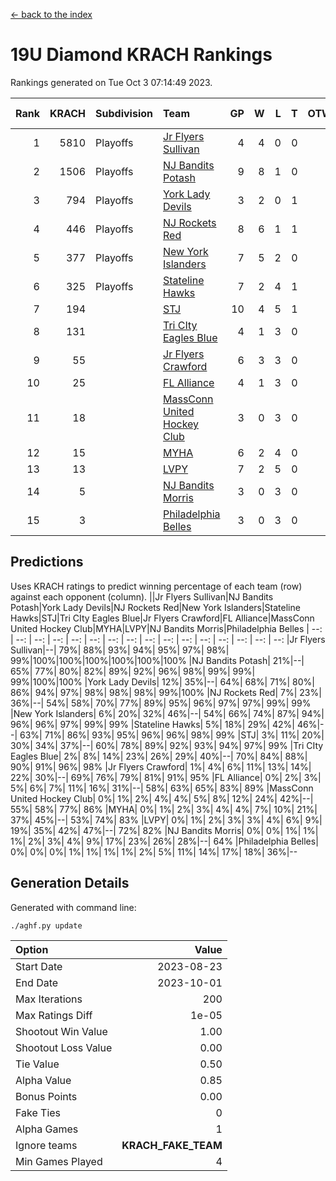 [<- back to the index](readme.md)
# 19U Diamond KRACH Rankings
Rankings generated on Tue Oct  3 07:14:49 2023.

Rank|KRACH|Subdivision|Team|GP|W|L|T|OTW|OTL|SoS|Exp Wins|Win Diff
---:|---:|:---|:---|---:|---:|---:|---:|---:|---:|---:|---:|---:
1|5810|Playoffs|[Jr Flyers Sullivan](https://gamesheetstats.com/seasons/3663/teams/140859/schedule)|4|4|0|0|1|0|183|4.8|-0.0
2|1506|Playoffs|[NJ Bandits Potash](https://gamesheetstats.com/seasons/3663/teams/140857/schedule)|9|8|1|0|0|0|209|8.9|0.0
3|794|Playoffs|[York Lady Devils](https://gamesheetstats.com/seasons/3663/teams/140856/schedule)|3|2|0|1|0|0|183|3.4|0.0
4|446|Playoffs|[NJ Rockets Red](https://gamesheetstats.com/seasons/3663/teams/140855/schedule)|8|6|1|1|0|0|225|7.4|0.0
5|377|Playoffs|[New York Islanders](https://gamesheetstats.com/seasons/3663/teams/140861/schedule)|7|5|2|0|0|0|330|5.9|0.0
6|325|Playoffs|[Stateline Hawks](https://gamesheetstats.com/seasons/3663/teams/141851/schedule)|7|2|4|1|0|1|1951|3.3|-0.0
7|194||[STJ](https://gamesheetstats.com/seasons/3663/teams/140858/schedule)|10|4|5|1|0|0|550|5.4|0.0
8|131||[Tri CIty Eagles Blue](https://gamesheetstats.com/seasons/3663/teams/140852/schedule)|4|1|3|0|0|0|2396|1.8|-0.0
9|55||[Jr Flyers Crawford](https://gamesheetstats.com/seasons/3663/teams/140862/schedule)|6|3|3|0|0|0|126|3.9|0.0
10|25||[FL Alliance](https://gamesheetstats.com/seasons/3663/teams/156907/schedule)|4|1|3|0|0|0|263|1.9|0.0
11|18||[MassConn United Hockey Club](https://gamesheetstats.com/seasons/3663/teams/140854/schedule)|3|0|3|0|0|0|571|0.9|0.0
12|15||[MYHA](https://gamesheetstats.com/seasons/3663/teams/140863/schedule)|6|2|4|0|0|0|136|2.9|0.0
13|13||[LVPY](https://gamesheetstats.com/seasons/3663/teams/140860/schedule)|7|2|5|0|0|0|280|2.9|0.0
14|5||[NJ Bandits Morris](https://gamesheetstats.com/seasons/3663/teams/140866/schedule)|3|0|3|0|0|0|113|0.9|0.0
15|3||[Philadelphia Belles](https://gamesheetstats.com/seasons/3663/teams/140864/schedule)|3|0|3|0|0|0|12|0.9|0.0

## Predictions
Uses KRACH ratings to predict winning percentage of each team (row) against each opponent (column).
||Jr Flyers Sullivan|NJ Bandits Potash|York Lady Devils|NJ Rockets Red|New York Islanders|Stateline Hawks|STJ|Tri CIty Eagles Blue|Jr Flyers Crawford|FL Alliance|MassConn United Hockey Club|MYHA|LVPY|NJ Bandits Morris|Philadelphia Belles
| --: | --: | --: | --: | --: | --: | --: | --: | --: | --: | --: | --: | --: | --: | --: | --: 
|Jr Flyers Sullivan|--| 79%| 88%| 93%| 94%| 95%| 97%| 98%| 99%|100%|100%|100%|100%|100%|100%
|NJ Bandits Potash| 21%|--| 65%| 77%| 80%| 82%| 89%| 92%| 96%| 98%| 99%| 99%| 99%|100%|100%
|York Lady Devils| 12%| 35%|--| 64%| 68%| 71%| 80%| 86%| 94%| 97%| 98%| 98%| 98%| 99%|100%
|NJ Rockets Red|  7%| 23%| 36%|--| 54%| 58%| 70%| 77%| 89%| 95%| 96%| 97%| 97%| 99%| 99%
|New York Islanders|  6%| 20%| 32%| 46%|--| 54%| 66%| 74%| 87%| 94%| 96%| 96%| 97%| 99%| 99%
|Stateline Hawks|  5%| 18%| 29%| 42%| 46%|--| 63%| 71%| 86%| 93%| 95%| 96%| 96%| 98%| 99%
|STJ|  3%| 11%| 20%| 30%| 34%| 37%|--| 60%| 78%| 89%| 92%| 93%| 94%| 97%| 99%
|Tri CIty Eagles Blue|  2%|  8%| 14%| 23%| 26%| 29%| 40%|--| 70%| 84%| 88%| 90%| 91%| 96%| 98%
|Jr Flyers Crawford|  1%|  4%|  6%| 11%| 13%| 14%| 22%| 30%|--| 69%| 76%| 79%| 81%| 91%| 95%
|FL Alliance|  0%|  2%|  3%|  5%|  6%|  7%| 11%| 16%| 31%|--| 58%| 63%| 65%| 83%| 89%
|MassConn United Hockey Club|  0%|  1%|  2%|  4%|  4%|  5%|  8%| 12%| 24%| 42%|--| 55%| 58%| 77%| 86%
|MYHA|  0%|  1%|  2%|  3%|  4%|  4%|  7%| 10%| 21%| 37%| 45%|--| 53%| 74%| 83%
|LVPY|  0%|  1%|  2%|  3%|  3%|  4%|  6%|  9%| 19%| 35%| 42%| 47%|--| 72%| 82%
|NJ Bandits Morris|  0%|  0%|  1%|  1%|  1%|  2%|  3%|  4%|  9%| 17%| 23%| 26%| 28%|--| 64%
|Philadelphia Belles|  0%|  0%|  0%|  1%|  1%|  1%|  1%|  2%|  5%| 11%| 14%| 17%| 18%| 36%|--

## Generation Details

Generated with command line:
```
./aghf.py update
```

| Option | Value |
| :----- | ----: |
| Start Date | 2023-08-23 |
| End Date | 2023-10-01 |
| Max Iterations | 200 |
| Max Ratings Diff | 1e-05 |
| Shootout Win Value | 1.00 |
| Shootout Loss Value | 0.00 |
| Tie Value | 0.50 |
| Alpha Value | 0.85 |
| Bonus Points | 0.00 |
| Fake Ties | 0 |
| Alpha Games | 1 |
| Ignore teams | __KRACH_FAKE_TEAM__ |
| Min Games Played | 4 |

